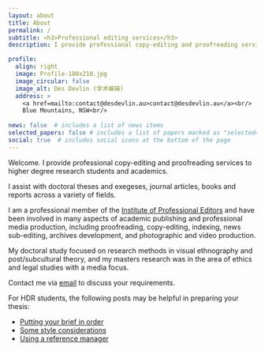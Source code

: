 ```yaml
---
layout: about
title: About
permalink: /
subtitle: <h3>Professional editing services</h3>
description: I provide professional copy-editing and proofreading services to HDR students and academics.

profile:
  align: right
  image: Profile-180x210.jpg
  image_circular: false 
  image_alt: Des Devlin (学术编辑) 
  address: >
    <a href=mailto:contact@desdevlin.au>contact@desdevlin.au</a><br/>
    Blue Mountains, NSW<br/>
 
news: false  # includes a list of news items
selected_papers: false # includes a list of papers marked as "selected={true}"
social: true  # includes social icons at the bottom of the page
---
```


Welcome. I provide professional copy-editing and proofreading services to higher degree research students and academics. 

I assist with doctoral theses and exegeses, journal articles, books and reports across a variety of fields.

I am a professional member of the <a href="https://www.iped-editors.org/">Institute of Professional Editors</a> and have been involved in many aspects of academic publishing and professional media production, including proofreading, copy-editing, indexing, news sub-editing, archives development, and photographic and video production.

My doctoral study focused on research methods in visual ethnography and post/subcultural theory, and my masters research was in the area of ethics and legal studies with a media focus.

Contact me via [email](mailto:contact@desdevlin.au) to discuss your requirements. 

For HDR students, the following posts may be helpful in preparing your thesis:

- [Putting your brief in order](/articles/2022/putting-your-brief-in-order/)
- [Some style considerations](/articles/2022/some-style-considerations/)
- [Using a reference manager](/articles/2022/using-a-reference-manager/)

<!-- div class="post">
           <ul>
            {% for post in site.posts %}
              <li>
                <a href="{{ post.url }}">{{ post.title }}</a>
              </li>
            {% endfor %}
          </ul>
</div -->